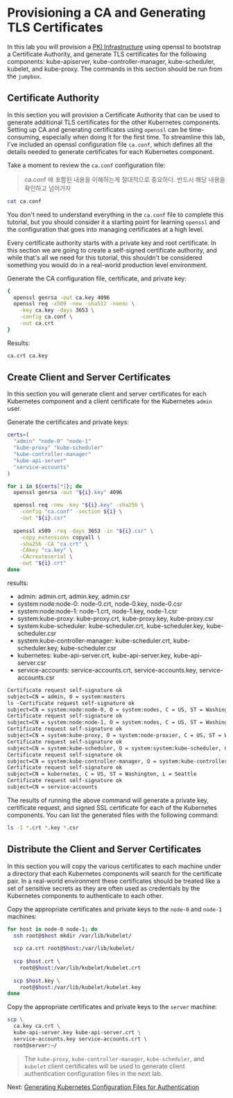 # Provisioning a CA and Generating TLS Certificates

In this lab you will provision a [PKI Infrastructure](https://en.wikipedia.org/wiki/Public_key_infrastructure) using openssl to bootstrap a Certificate Authority, and generate TLS certificates for the following components: kube-apiserver, kube-controller-manager, kube-scheduler, kubelet, and kube-proxy. The commands in this section should be run from the `jumpbox`.

## Certificate Authority

In this section you will provision a Certificate Authority that can be used to generate additional TLS certificates for the other Kubernetes components. Setting up CA and generating certificates using `openssl` can be time-consuming, especially when doing it for the first time. To streamline this lab, I've included an openssl configuration file `ca.conf`, which defines all the details needed to generate certificates for each Kubernetes component. 

Take a moment to review the `ca.conf` configuration file:
> ca.conf 에 포함된 내용을 이해하는게 절대적으로 중요하다. 반드시 해당 내용을 확인하고 넘어가자


```bash
cat ca.conf
```

You don't need to understand everything in the `ca.conf` file to complete this tutorial, but you should consider it a starting point for learning `openssl` and the configuration that goes into managing certificates at a high level.

Every certificate authority starts with a private key and root certificate. In this section we are going to create a self-signed certificate authority, and while that's all we need for this tutorial, this shouldn't be considered something you would do in a real-world production level environment. 

Generate the CA configuration file, certificate, and private key:

```bash
{
  openssl genrsa -out ca.key 4096
  openssl req -x509 -new -sha512 -noenc \
    -key ca.key -days 3653 \
    -config ca.conf \
    -out ca.crt
}
```

Results:

```txt
ca.crt ca.key
```

## Create Client and Server Certificates

In this section you will generate client and server certificates for each Kubernetes component and a client certificate for the Kubernetes `admin` user.

Generate the certificates and private keys:

```bash
certs=(
  "admin" "node-0" "node-1"
  "kube-proxy" "kube-scheduler"
  "kube-controller-manager"
  "kube-api-server"
  "service-accounts"
)
```

```bash
for i in ${certs[*]}; do
  openssl genrsa -out "${i}.key" 4096

  openssl req -new -key "${i}.key" -sha256 \
    -config "ca.conf" -section ${i} \
    -out "${i}.csr"
  
  openssl x509 -req -days 3653 -in "${i}.csr" \
    -copy_extensions copyall \
    -sha256 -CA "ca.crt" \
    -CAkey "ca.key" \
    -CAcreateserial \
    -out "${i}.crt"
done
```

results:
* admin: admin.crt, admin.key, admin.csr
* system:node:node-0: node-0.crt, node-0.key, node-0.csr
* system:node:node-1: node-1.crt, node-1.key, node-1.csr
* system:kube-proxy: kube-proxy.crt, kube-proxy.key, kube-proxy.csr
* system:kube-scheduler: kube-scheduler.crt, kube-scheduler.key, kube-scheduler.csr
* system:kube-controller-manager: kube-scheduler.crt, kube-scheduler.key, kube-scheduler.csr
* kubernetes: kube-api-server.crt, kube-api-server.key, kube-api-server.csr
* service-accounts: service-accounts.crt, service-accounts.key, service-accounts.csr

```txt
Certificate request self-signature ok
subject=CN = admin, O = system:masters
ls -Certificate request self-signature ok
subject=CN = system:node:node-0, O = system:nodes, C = US, ST = Washington, L = Seattle
Certificate request self-signature ok
subject=CN = system:node:node-1, O = system:nodes, C = US, ST = Washington, L = Seattle
Certificate request self-signature ok
subject=CN = system:kube-proxy, O = system:node-proxier, C = US, ST = Washington, L = Seattle
Certificate request self-signature ok
subject=CN = system:kube-scheduler, O = system:system:kube-scheduler, C = US, ST = Washington, L = Seattle
Certificate request self-signature ok
subject=CN = system:kube-controller-manager, O = system:kube-controller-manager, C = US, ST = Washington, L = Seattle
Certificate request self-signature ok
subject=CN = kubernetes, C = US, ST = Washington, L = Seattle
Certificate request self-signature ok
subject=CN = service-accounts
```

The results of running the above command will generate a private key, certificate request, and signed SSL certificate for each of the Kubernetes components. You can list the generated files with the following command:

```bash
ls -1 *.crt *.key *.csr
```

## Distribute the Client and Server Certificates

In this section you will copy the various certificates to each machine under a directory that each Kubernetes components will search for the certificate pair. In a real-world environment these certificates should be treated like a set of sensitive secrets as they are often used as credentials by the Kubernetes components to authenticate to each other.

Copy the appropriate certificates and private keys to the `node-0` and `node-1` machines:

```bash
for host in node-0 node-1; do
  ssh root@$host mkdir /var/lib/kubelet/
  
  scp ca.crt root@$host:/var/lib/kubelet/
    
  scp $host.crt \
    root@$host:/var/lib/kubelet/kubelet.crt
    
  scp $host.key \
    root@$host:/var/lib/kubelet/kubelet.key
done
```

Copy the appropriate certificates and private keys to the `server` machine:

```bash
scp \
  ca.key ca.crt \
  kube-api-server.key kube-api-server.crt \
  service-accounts.key service-accounts.crt \
  root@server:~/
```

> The `kube-proxy`, `kube-controller-manager`, `kube-scheduler`, and `kubelet` client certificates will be used to generate client authentication configuration files in the next lab.

Next: [Generating Kubernetes Configuration Files for Authentication](05-kubernetes-configuration-files.md)
